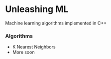 # Unleashing ML
Machine learning algorithms implemented in C++

### Algorithms
- K Nearest Neighbors
- More soon
